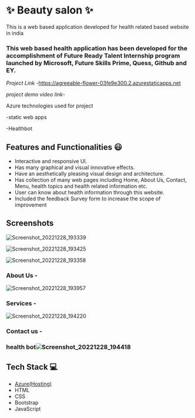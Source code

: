 
# ✨ Beauty salon  ✨

This is a web based application developed for health related based website in india

### This web based health application has been developed for the accomplishment of Future Ready Talent Internship program launched by Microsoft, Future Skills Prime, Quess, Github and EY.


*Project Link* -https://agreeable-flower-03fe9e300.2.azurestaticapps.net

*project demo video link*-



Azure technologies used for project

-static web apps

-Healthbot

## Features and Functionalities 😃

- Interactive and responsive UI.
- Has many graphical and visual innovative effects.
- Have an aesthetically pleasing visual design and architecture.
- Has collection of many web pages including Home, About Us, Contact, Menu, health topics and health related information etc.
- User can know about health information through this website.
- Included the feedback Survey form to increase the scope of improvement 

## Screenshots
![Screenshot_20221228_193339](https://user-images.githubusercontent.com/118967277/209823871-a8cbe6e7-c4f9-4739-8cd3-3d829e0b6dbf.png)



![Screenshot_20221228_193425](https://user-images.githubusercontent.com/118967277/209823971-e980d928-d31a-4c25-955e-27b61bf26876.png)

   
![Screenshot_20221228_193358](https://user-images.githubusercontent.com/118967277/209823896-b68fb86c-a70f-460c-bab6-eb567871237b.png)


### About Us -

![Screenshot_20221228_193957](https://user-images.githubusercontent.com/118967277/209824661-6257dbd7-c72b-4bdf-8fcd-76c9b9734c96.png)


### Services -

![Screenshot_20221228_194220](https://user-images.githubusercontent.com/118967277/209824946-89b6e010-c319-49b3-8848-5418e07b34e0.png)

### Contact us -



### health bot![Screenshot_20221228_194418](https://user-images.githubusercontent.com/118967277/209825187-7b638379-1d0c-4599-a09d-4573881dcbe4.png)





## Tech Stack 💻

- [Azure(Hosting)](https://azure.microsoft.com/en-in/features/azure-portal/)
- HTML
- CSS
- Bootstrap
- JavaScript

